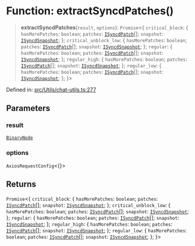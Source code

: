 # Function: extractSyncdPatches()

> **extractSyncdPatches**(`result`, `options`): `Promise`\<\{ `critical_block`: \{ `hasMorePatches`: `boolean`; `patches`: [`ISyncdPatch`](../namespaces/proto/interfaces/ISyncdPatch.md)[]; `snapshot`: [`ISyncdSnapshot`](../namespaces/proto/interfaces/ISyncdSnapshot.md); \}; `critical_unblock_low`: \{ `hasMorePatches`: `boolean`; `patches`: [`ISyncdPatch`](../namespaces/proto/interfaces/ISyncdPatch.md)[]; `snapshot`: [`ISyncdSnapshot`](../namespaces/proto/interfaces/ISyncdSnapshot.md); \}; `regular`: \{ `hasMorePatches`: `boolean`; `patches`: [`ISyncdPatch`](../namespaces/proto/interfaces/ISyncdPatch.md)[]; `snapshot`: [`ISyncdSnapshot`](../namespaces/proto/interfaces/ISyncdSnapshot.md); \}; `regular_high`: \{ `hasMorePatches`: `boolean`; `patches`: [`ISyncdPatch`](../namespaces/proto/interfaces/ISyncdPatch.md)[]; `snapshot`: [`ISyncdSnapshot`](../namespaces/proto/interfaces/ISyncdSnapshot.md); \}; `regular_low`: \{ `hasMorePatches`: `boolean`; `patches`: [`ISyncdPatch`](../namespaces/proto/interfaces/ISyncdPatch.md)[]; `snapshot`: [`ISyncdSnapshot`](../namespaces/proto/interfaces/ISyncdSnapshot.md); \}; \}\>

Defined in: [src/Utils/chat-utils.ts:277](https://github.com/Fokusdotid/Baileys/blob/4cdf75fe48f9b13e8084d341633612ce49e934bd/src/Utils/chat-utils.ts#L277)

## Parameters

### result

[`BinaryNode`](../type-aliases/BinaryNode.md)

### options

`AxiosRequestConfig`\<\{\}\>

## Returns

`Promise`\<\{ `critical_block`: \{ `hasMorePatches`: `boolean`; `patches`: [`ISyncdPatch`](../namespaces/proto/interfaces/ISyncdPatch.md)[]; `snapshot`: [`ISyncdSnapshot`](../namespaces/proto/interfaces/ISyncdSnapshot.md); \}; `critical_unblock_low`: \{ `hasMorePatches`: `boolean`; `patches`: [`ISyncdPatch`](../namespaces/proto/interfaces/ISyncdPatch.md)[]; `snapshot`: [`ISyncdSnapshot`](../namespaces/proto/interfaces/ISyncdSnapshot.md); \}; `regular`: \{ `hasMorePatches`: `boolean`; `patches`: [`ISyncdPatch`](../namespaces/proto/interfaces/ISyncdPatch.md)[]; `snapshot`: [`ISyncdSnapshot`](../namespaces/proto/interfaces/ISyncdSnapshot.md); \}; `regular_high`: \{ `hasMorePatches`: `boolean`; `patches`: [`ISyncdPatch`](../namespaces/proto/interfaces/ISyncdPatch.md)[]; `snapshot`: [`ISyncdSnapshot`](../namespaces/proto/interfaces/ISyncdSnapshot.md); \}; `regular_low`: \{ `hasMorePatches`: `boolean`; `patches`: [`ISyncdPatch`](../namespaces/proto/interfaces/ISyncdPatch.md)[]; `snapshot`: [`ISyncdSnapshot`](../namespaces/proto/interfaces/ISyncdSnapshot.md); \}; \}\>

